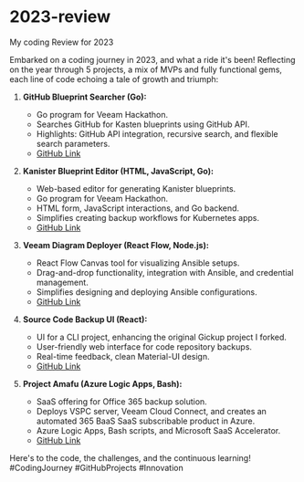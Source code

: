 # 2023-review
My coding Review for 2023 

Embarked on a coding journey in 2023, and what a ride it's been! Reflecting on the year through 5 projects, a mix of MVPs and fully functional gems, each line of code echoing a tale of growth and triumph:

1. **GitHub Blueprint Searcher (Go):**
   - Go program for Veeam Hackathon.
   - Searches GitHub for Kasten blueprints using GitHub API.
   - Highlights: GitHub API integration, recursive search, and flexible search parameters.
   - [GitHub Link](https://github.com/VeeamCommunity/veeamcommunity-2023-Team-1/tree/main/Blueprint-ui/Kanister%20Examples) 

2. **Kanister Blueprint Editor (HTML, JavaScript, Go):**
   - Web-based editor for generating Kanister blueprints.
   - Go program for Veeam Hackathon.
   - HTML form, JavaScript interactions, and Go backend.
   - Simplifies creating backup workflows for Kubernetes apps.
   - [GitHub Link](https://github.com/VeeamCommunity/veeamcommunity-2023-Team-1/tree/main/Blueprint-ui)

3. **Veeam Diagram Deployer (React Flow, Node.js):**
   - React Flow Canvas tool for visualizing Ansible setups.
   - Drag-and-drop functionality, integration with Ansible, and credential management.
   - Simplifies designing and deploying Ansible configurations.
   - [GitHub Link](https://github.com/mritsurgeon/Veeam-Diagram-Deployer)

4. **Source Code Backup UI (React):**
   - UI for a CLI project, enhancing the original Gickup project I forked.
   - User-friendly web interface for code repository backups.
   - Real-time feedback, clean Material-UI design.
   - [GitHub Link](https://github.com/mritsurgeon/SourceCodeBackup)

5. **Project Amafu (Azure Logic Apps, Bash):**
   - SaaS offering for Office 365 backup solution.
   - Deploys VSPC server, Veeam Cloud Connect, and creates an automated 365 BaaS SaaS subscribable product in Azure.
   - Azure Logic Apps, Bash scripts, and Microsoft SaaS Accelerator.
   - [GitHub Link](https://github.com/mritsurgeon/VB365-as-a-Service)

Here's to the code, the challenges, and the continuous learning! #CodingJourney #GitHubProjects #Innovation
